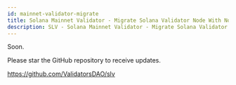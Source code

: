 ```yaml
---
id: mainnet-validator-migrate
title: Solana Mainnet Validator - Migrate Solana Validator Node With No Downtime
description: SLV - Solana Mainnet Validator - Migrate Solana Validator Node With No Downtime
---
```


Soon.

Please star the GitHub repository to receive updates.

https://github.com/ValidatorsDAO/slv
